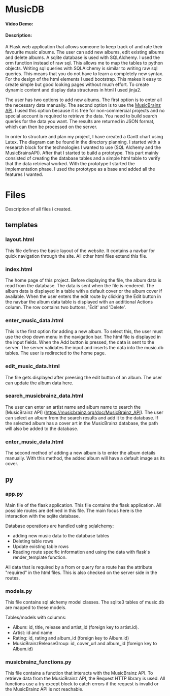 # MusicDB
#### Video Demo:
#### Description:

A Flask web application that allows someone to keep track of and rate their favourite music albums.
The user can add new albums, edit existing albums and delete albums. 
A sqlite database is used with SQLAlchemy. I used the orm function instead of raw sql.
This allows me to map the tables to python objects. Writing sql queries with SQLAlchemy is similar to writing raw sql queries.
This means that you do not have to learn a completely new syntax. 
For the design of the html elements I used bootstrap. This makes it easy to create simple but good looking pages without much effort.
To create dynamic content and display data structures in html I used jinja2.

The user has two options to add new albums. The first option is to enter all the necessary data manually.
The second option is to use the [MusicBrainz API](https://musicbrainz.org/doc/MusicBrainz_API). 
I used this option because it is free for non-commercial projects and no special account is required to retrieve the data.
You need to build search queries for the data you want. The results are returned in JSON format, which can then be processed on the server.

In order to structure and plan my project, I have created a Gantt chart using Latex.
The diagram can be found in the directory planning. I started with a research block for the technologies I wanted to use (SQL Alchemy and the MusicBrainsAPI).
After that I started to build a prototype. This part mainly consisted of creating the database tables and a simple html table to verify that the data retrieval worked.
With the prototype I started the implementation phase.
I used the prototype as a base and added all the features I wanted. 

# Files
Description of all files i created.

## templates

### layout.html
This file defines the basic layout of the website.
It contains a navbar for quick navigation through the site.
All other html files extend this file.

### index.html
The home page of this project.
Before displaying the file, the album data is read from the database.
The data is sent when the file is rendered. 
The album data is displayed in a table with a default cover or the album cover if available.
When the user enters the edit route by clicking the Edit button in the navbar
the album data table is displayed with an additional Actions column. The row contains two buttons, 'Edit' and 'Delete'.

### enter_music_data.html
This is the first option for adding a new album.
To select this, the user must use the drop down menu in the navigation bar.
The html file is displayed in the input fields.
When the Add button is pressed, the data is sent to the server.
The server validates the input and inserts the data into the music.db tables.
The user is redirected to the home page.

### edit_music_data.html
The file gets displayed after preesing the edit button of an album.
The user can update the album data here.

### search_musicbrainz_data.html
The user can enter an artist name and album name to search the [MusicBrainz API] (https://musicbrainz.org/doc/MusicBrainz_API).
The user can select an album from the search results and add it to the database. 
If the selected album has a cover art in the MusicBrainz database, the path will also be added to the database.

### enter_music_data.html
The second method of adding a new album is to enter the album details manually. 
With this method, the added album will have a default image as its cover.

## py

### app.py
Main file of the flask application. This file contains the flask application.
All possible routes are defined in this file. The main focus here is the interaction with the sqlite database.

Database operations are handled using sqlalchemy: 
* adding new music data to the database tables
* Deleting table rows 
* Update existing table rows 
* Reading route specific information and using the data with flask's render_template function.

All data that is required by a from or query for a route has the attribute "required" in the html files.
This is also checked on the server side in the routes.

### models.py

This file contains sql alchemy model classes.
The sqlite3 tables of music.db are mapped to these models.

Tables/models with columns:
* Album: id, title, release and artist_id (foreign key to artist.id). 
* Artist: id and name
* Rating: id, rating and album_id (foreign key to Album.id)
* MusicBrainzReleaseGroup: id, cover_url and album_id (foreign key to Album.id) 

### musicbrainz_functions.py
This file contains a function that interacts with the MusicBrainz API. 
To retrieve data from the MusicBrainz API, the Request HTTP library is used.
All functions use a try except block to catch errors if the request is invalid or the MusicBrainz API is not reachable.
